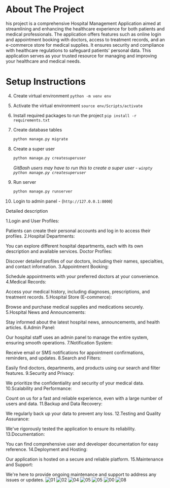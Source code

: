 


# About The Project
his project is a comprehensive Hospital Management Application aimed at streamlining and enhancing the healthcare experience for both patients and medical professionals. The application offers features such as online login and appointment booking with doctors, access to treatment records, and an e-commerce store for medical supplies. It ensures security and compliance with healthcare regulations to safeguard patients' personal data. This application serves as your trusted resource for managing and improving your healthcare and medical needs.

# Setup Instructions


4. Create virtual environment `python -m venv env`
5. Activate the virtual environment `source env/Scripts/activate`
6. Install required packages to run the project `pip install -r requirements.txt`



7. Create database tables
    ```sh
    python manage.py migrate
    ```
8. Create a super user
    ```sh
    python manage.py createsuperuser
    ```
    _GitBash users may have to run this to create a super user - `winpty python manage.py createsuperuser`_
9. Run server
    ```sh
    python manage.py runserver
    ```
10. Login to admin panel - (`http://127.0.0.1:8000`)




Detailed description


1.Login and User Profiles:
    

Patients can create their personal accounts and log in to access their profiles.
2.Hospital Departments:


You can explore different hospital departments, each with its own description and available services.
Doctor Profiles:
 
   
   Discover detailed profiles of our doctors, including their names, specialties, and contact information.
3.Appointment Booking:
 
  
  Schedule appointments with your preferred doctors at your convenience.
4.Medical Records:
 
  
  Access your medical history, including diagnoses, prescriptions, and treatment records.
5.Hospital Store (E-commerce):
  
 
  Browse and purchase medical supplies and medications securely.
5.Hospital News and Announcements:
  
  
  Stay informed about the latest hospital news, announcements, and health articles.
6.Admin Panel:

 
  Our hospital staff uses an admin panel to manage the entire system, ensuring smooth operations.
7.Notification System:
 
  Receive email or SMS notifications for appointment confirmations, reminders, and updates.
8.Search and Filters:
  
 
  Easily find doctors, departments, and products using our search and filter features.
9.Security and Privacy:
  
  
  We prioritize the confidentiality and security of your medical data.
10.Scalability and Performance:
 
  Count on us for a fast and reliable experience, even with a large number of users and data.
11.Backup and Data Recovery:
  
  
  We regularly back up your data to prevent any loss.
12.Testing and Quality Assurance:
 
  We've rigorously tested the application to ensure its reliability.
13.Documentation:
 
  
  You can find comprehensive user and developer documentation for easy reference.
14.Deployment and Hosting:
 
  
  Our application is hosted on a secure and reliable platform.
15.Maintenance and Support:

  We're here to provide ongoing maintenance and support to address any issues or updates.
![01](https://github.com/saifnajjar/django_medeicare/assets/76654964/ef55b0c0-ba1c-45c2-b060-e69c51d11c61)
![02](https://github.com/saifnajjar/django_medeicare/assets/76654964/87cd00fe-7324-422b-b792-abf2b999f1a5)
![04](https://github.com/saifnajjar/django_medeicare/assets/76654964/9c02c1d7-4884-400b-8869-bdc1f5dbaf81)
![05](https://github.com/saifnajjar/django_medeicare/assets/76654964/927d084c-fdc1-4b63-9749-7d6e05e3d84a)
![05](https://github.com/saifnajjar/django_medeicare/assets/76654964/3b2ba5de-55ed-4161-89af-0079a9082f90)
![00](https://github.com/saifnajjar/django_medeicare/assets/76654964/98ebdab6-fc61-46b5-b5cf-3ec62458c096)
![08](https://github.com/saifnajjar/django_medeicare/assets/76654964/c16ad997-1410-4367-aa2c-389e1a64ea30)


  


